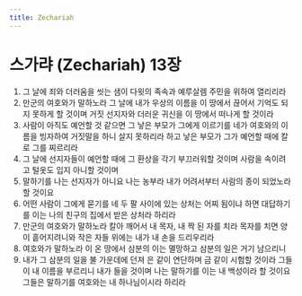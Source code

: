 ```yaml
---
title: Zechariah
---
```


# 스가랴 (Zechariah) 13장
1. 그 날에 죄와 더러움을 씻는 샘이 다윗의 족속과 예루살렘 주민을 위하여 열리리라
1. 만군의 여호와가 말하노라 그 날에 내가 우상의 이름을 이 땅에서 끊어서 기억도 되지 못하게 할 것이며 거짓 선지자와 더러운 귀신을 이 땅에서 떠나게 할 것이라
1. 사람이 아직도 예언할 것 같으면 그 낳은 부모가 그에게 이르기를 네가 여호와의 이름을 빙자하여 거짓말을 하니 살지 못하리라 하고 낳은 부모가 그가 예언할 때에 칼로 그를 찌르리라
1. 그 날에 선지자들이 예언할 때에 그 환상을 각기 부끄러워할 것이며 사람을 속이려고 털옷도 입지 아니할 것이며
1. 말하기를 나는 선지자가 아니요 나는 농부라 내가 어려서부터 사람의 종이 되었노라 할 것이요
1. 어떤 사람이 그에게 묻기를 네 두 팔 사이에 있는 상처는 어찌 됨이냐 하면 대답하기를 이는 나의 친구의 집에서 받은 상처라 하리라
1. 만군의 여호와가 말하노라 칼아 깨어서 내 목자, 내 짝 된 자를 치라 목자를 치면 양이 흩어지려니와 작은 자들 위에는 내가 내 손을 드리우리라
1. 여호와가 말하노라 이 온 땅에서 삼분의 이는 멸망하고 삼분의 일은 거기 남으리니
1. 내가 그 삼분의 일을 불 가운데에 던져 은 같이 연단하며 금 같이 시험할 것이라 그들이 내 이름을 부르리니 내가 들을 것이며 나는 말하기를 이는 내 백성이라 할 것이요 그들은 말하기를 여호와는 내 하나님이시라 하리라